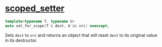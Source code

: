 # [scoped_setter](scoped_setter.hpp)

```cpp
template<typename T, typename U>
auto set_for_scope(T & dest, U && src) noexcept;
```

Sets `dest` to `src` and returns an object that will reset `dest` to its original value in its destructor.
